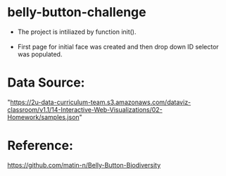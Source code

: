 # belly-button-challenge
<ul>
<li>The project is intiliazed by function init().</li><br> 
<li>First page for initial face was created and then drop down ID selector was populated.</li>
</ul>


# Data Source:
"https://2u-data-curriculum-team.s3.amazonaws.com/dataviz-classroom/v1.1/14-Interactive-Web-Visualizations/02-Homework/samples.json"
# Reference:
https://github.com/matin-n/Belly-Button-Biodiversity
